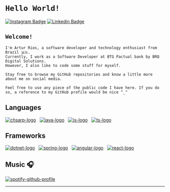 # `Hello World!`

[![Instagram Badge](https://img.shields.io/badge/Instagram-%23E4405F.svg?&style=flat-square&logo=instagram&logoColor=white&color=071A2C&link=https://www.instagram.com/artur.rso)](https://www.instagram.com/artur.rso)
[![Linkedin Badge](https://img.shields.io/badge/LinkedIn-%230077B5.svg?&style=flat-square&logo=linkedin&logoColor=white&color=071A2C&link=https://www.linkedin.com/in/artur-rso)](https://www.linkedin.com/in/artur-rso)

## `Welcome!`

``` plain-text
I'm Artur Rios, a software developer and technology enthusiast from Brazil 🇧🇷. 
Currently, I work as a Software Developer at BTG Pactual bank by BRQ Digital Solutions.
However, I also like to code some stuff for myself.

Stay free to browse my GitHub repositories and know a little more about me on social media.

Feel free to use any piece of the public code I have here. If you do so, a reference to my GitHub profile would be nice ^_^
```

## Languages

[![chsarp-logo](https://img.icons8.com/color/48/000000/c-sharp-logo-2.png)](https://learn.microsoft.com/en-us/dotnet/csharp/)
&nbsp;
[![java-logo](https://img.icons8.com/color/48/000000/java-coffee-cup-logo--v1.png)](https://dev.java/)
&nbsp;
[![js-logo](https://img.icons8.com/color/48/000000/javascript--v1.png)](https:https://www.javascript.com/)
&nbsp;
[![ts-logo](https://img.icons8.com/fluency/48/typescript--v1.png)](https://www.typescriptlang.org/)

## Frameworks

[![dotnet-logo](https://img.icons8.com/color/48/net-framework.png)](https://dotnet.microsoft.com/en-us/)
&nbsp;
[![spring-logo](https://img.icons8.com/color/48/spring-logo.png)](https://spring.io/)
&nbsp;
[![angular-logo](https://img.icons8.com/color/48/angularjs.png)](https://angular.io/)
&nbsp;
[![react-logo](https://img.icons8.com/office/48/react.png)](https://reactjs.org/)

## Music 🎧

[![spotify-github-profile](https://spotify-github-profile.vercel.app/api/view?uid=22x4ec27ypqw6ds7y3jjze5ya&cover_image=true&theme=default)](https://github.com/kittinan/spotify-github-profile)

---

